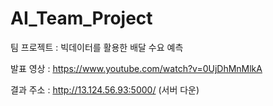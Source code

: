 # AI_Team_Project
 
팀 프로젝트 : 빅데이터를 활용한 배달 수요 예측

발표 영상 : https://www.youtube.com/watch?v=0UjDhMnMlkA

결과 주소 : http://13.124.56.93:5000/ (서버 다운)

